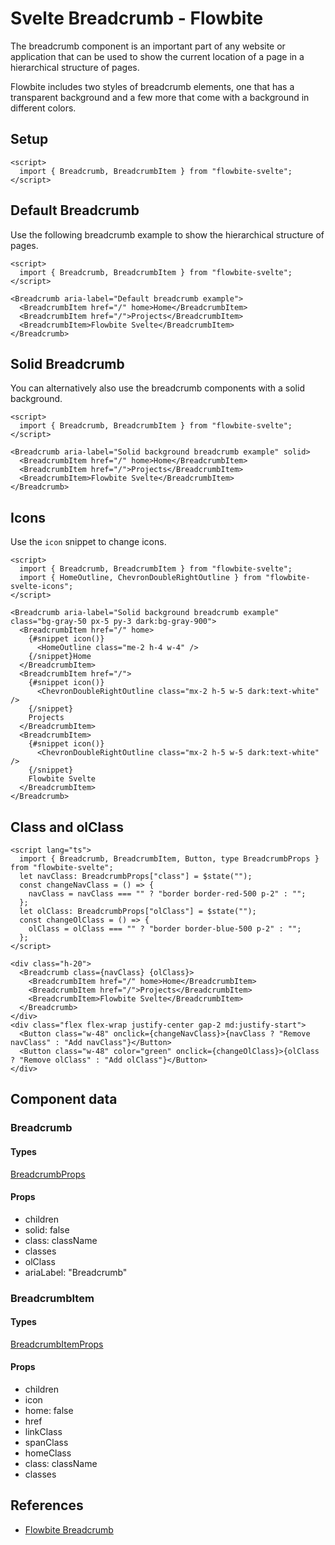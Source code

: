 # Svelte Breadcrumb - Flowbite


The breadcrumb component is an important part of any website or application that can be used to show the current location of a page in a hierarchical structure of pages.

Flowbite includes two styles of breadcrumb elements, one that has a transparent background and a few more that come with a background in different colors.

## Setup

```svelte
<script>
  import { Breadcrumb, BreadcrumbItem } from "flowbite-svelte";
</script>
```

## Default Breadcrumb

Use the following breadcrumb example to show the hierarchical structure of pages.

```svelte
<script>
  import { Breadcrumb, BreadcrumbItem } from "flowbite-svelte";
</script>

<Breadcrumb aria-label="Default breadcrumb example">
  <BreadcrumbItem href="/" home>Home</BreadcrumbItem>
  <BreadcrumbItem href="/">Projects</BreadcrumbItem>
  <BreadcrumbItem>Flowbite Svelte</BreadcrumbItem>
</Breadcrumb>
```

## Solid Breadcrumb

You can alternatively also use the breadcrumb components with a solid background.

```svelte
<script>
  import { Breadcrumb, BreadcrumbItem } from "flowbite-svelte";
</script>

<Breadcrumb aria-label="Solid background breadcrumb example" solid>
  <BreadcrumbItem href="/" home>Home</BreadcrumbItem>
  <BreadcrumbItem href="/">Projects</BreadcrumbItem>
  <BreadcrumbItem>Flowbite Svelte</BreadcrumbItem>
</Breadcrumb>
```

## Icons

Use the `icon` snippet to change icons.

```svelte
<script>
  import { Breadcrumb, BreadcrumbItem } from "flowbite-svelte";
  import { HomeOutline, ChevronDoubleRightOutline } from "flowbite-svelte-icons";
</script>

<Breadcrumb aria-label="Solid background breadcrumb example" class="bg-gray-50 px-5 py-3 dark:bg-gray-900">
  <BreadcrumbItem href="/" home>
    {#snippet icon()}
      <HomeOutline class="me-2 h-4 w-4" />
    {/snippet}Home
  </BreadcrumbItem>
  <BreadcrumbItem href="/">
    {#snippet icon()}
      <ChevronDoubleRightOutline class="mx-2 h-5 w-5 dark:text-white" />
    {/snippet}
    Projects
  </BreadcrumbItem>
  <BreadcrumbItem>
    {#snippet icon()}
      <ChevronDoubleRightOutline class="mx-2 h-5 w-5 dark:text-white" />
    {/snippet}
    Flowbite Svelte
  </BreadcrumbItem>
</Breadcrumb>
```

## Class and olClass

```svelte
<script lang="ts">
  import { Breadcrumb, BreadcrumbItem, Button, type BreadcrumbProps } from "flowbite-svelte";
  let navClass: BreadcrumbProps["class"] = $state("");
  const changeNavClass = () => {
    navClass = navClass === "" ? "border border-red-500 p-2" : "";
  };
  let olClass: BreadcrumbProps["olClass"] = $state("");
  const changeOlClass = () => {
    olClass = olClass === "" ? "border border-blue-500 p-2" : "";
  };
</script>

<div class="h-20">
  <Breadcrumb class={navClass} {olClass}>
    <BreadcrumbItem href="/" home>Home</BreadcrumbItem>
    <BreadcrumbItem href="/">Projects</BreadcrumbItem>
    <BreadcrumbItem>Flowbite Svelte</BreadcrumbItem>
  </Breadcrumb>
</div>
<div class="flex flex-wrap justify-center gap-2 md:justify-start">
  <Button class="w-48" onclick={changeNavClass}>{navClass ? "Remove navClass" : "Add navClass"}</Button>
  <Button class="w-48" color="green" onclick={changeOlClass}>{olClass ? "Remove olClass" : "Add olClass"}</Button>
</div>
```

## Component data

### Breadcrumb

#### Types

[BreadcrumbProps](https://github.com/themesberg/flowbite-svelte/blob/main/src/lib/types.ts#L276)

#### Props

- children
- solid: false
- class: className
- classes
- olClass
- ariaLabel: "Breadcrumb"

### BreadcrumbItem

#### Types

[BreadcrumbItemProps](https://github.com/themesberg/flowbite-svelte/blob/main/src/lib/types.ts#L283)

#### Props

- children
- icon
- home: false
- href
- linkClass
- spanClass
- homeClass
- class: className
- classes


## References

- [Flowbite Breadcrumb](https://flowbite.com/docs/components/breadcrumb/)



